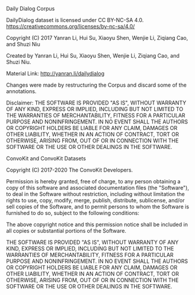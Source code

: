 Daily Dialog Corpus

DailyDialog dataset is licensed under CC BY-NC-SA 4.0.
https://creativecommons.org/licenses/by-nc-sa/4.0/

Copyright (C) 2017 Yanran Li, Hui Su, Xiaoyu Shen, Wenjie Li, Ziqiang Cao, and Shuzi Niu

Created by Yanran Li, Hui Su, Xiaoyu Shen, Wenjie Li, Ziqiang Cao, and Shuzi Niu.

Material Link: http://yanran.li/dailydialog

Changes were made by restructuring the Corpus and discard some of the annotations.

Disclaimer:
THE SOFTWARE IS PROVIDED "AS IS", WITHOUT WARRANTY OF ANY KIND, EXPRESS OR IMPLIED, INCLUDING BUT NOT LIMITED TO THE WARRANTIES OF MERCHANTABILITY, FITNESS FOR A PARTICULAR PURPOSE AND NONINFRINGEMENT. IN NO EVENT SHALL THE AUTHORS OR COPYRIGHT HOLDERS BE LIABLE FOR ANY CLAIM, DAMAGES OR OTHER LIABILITY, WHETHER IN AN ACTION OF CONTRACT, TORT OR OTHERWISE, ARISING FROM, OUT OF OR IN CONNECTION WITH THE SOFTWARE OR THE USE OR OTHER DEALINGS IN THE SOFTWARE.

ConvoKit and ConvoKit Datasets

Copyright (C) 2017-2020 The ConvoKit Developers.

Permission is hereby granted, free of charge, to any person obtaining a copy of this software and associated documentation files (the "Software"), to deal in the Software without restriction, including without limitation the rights to use, copy, modify, merge, publish, distribute, sublicense, and/or sell copies of the Software, and to permit persons to whom the Software is furnished to do so, subject to the following conditions:

The above copyright notice and this permission notice shall be included in all copies or substantial portions of the Software.

THE SOFTWARE IS PROVIDED "AS IS", WITHOUT WARRANTY OF ANY KIND, EXPRESS OR IMPLIED, INCLUDING BUT NOT LIMITED TO THE WARRANTIES OF MERCHANTABILITY, FITNESS FOR A PARTICULAR PURPOSE AND NONINFRINGEMENT. IN NO EVENT SHALL THE AUTHORS OR COPYRIGHT HOLDERS BE LIABLE FOR ANY CLAIM, DAMAGES OR OTHER LIABILITY, WHETHER IN AN ACTION OF CONTRACT, TORT OR OTHERWISE, ARISING FROM, OUT OF OR IN CONNECTION WITH THE SOFTWARE OR THE USE OR OTHER DEALINGS IN THE SOFTWARE.
